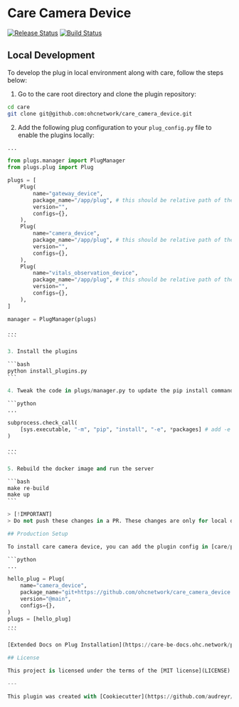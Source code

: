 # Care Camera Device

[![Release Status](https://img.shields.io/pypi/v/care_hello.svg)](https://pypi.python.org/pypi/care_hello)
[![Build Status](https://github.com/ohcnetwork/care_hello/actions/workflows/build.yaml/badge.svg)](https://github.com/ohcnetwork/care_hello/actions/workflows/build.yaml)

## Local Development

To develop the plug in local environment along with care, follow the steps below:

1. Go to the care root directory and clone the plugin repository:

```bash
cd care
git clone git@github.com:ohcnetwork/care_camera_device.git
```

2. Add the following plug configuration to your `plug_config.py` file to enable the plugins locally:

````python
...

from plugs.manager import PlugManager
from plugs.plug import Plug

plugs = [
    Plug(
        name="gateway_device",
        package_name="/app/plug", # this should be relative path of the plug
        version="",
        configs={},
    ),
    Plug(
        name="camera_device",
        package_name="/app/plug", # this should be relative path of the plug
        version="",
        configs={},
    ),
    Plug(
        name="vitals_observation_device",
        package_name="/app/plug", # this should be relative path of the plug
        version="",
        configs={},
    ),
]

manager = PlugManager(plugs)

...
```

3. Install the plugins

```bash
python install_plugins.py
```

4. Tweak the code in plugs/manager.py to update the pip install command with the -e flag for editable installation

```python
...

subprocess.check_call(
    [sys.executable, "-m", "pip", "install", "-e", *packages] # add -e flag to install in editable mode
)

...
```

5. Rebuild the docker image and run the server

```bash
make re-build
make up
```

> [!IMPORTANT]
> Do not push these changes in a PR. These changes are only for local development.

## Production Setup

To install care camera device, you can add the plugin config in [care/plug_config.py](https://github.com/ohcnetwork/care/blob/develop/plug_config.py) as follows:

```python
...

hello_plug = Plug(
    name="camera_device",
    package_name="git+https://github.com/ohcnetwork/care_camera_device.git",
    version="@main",
    configs={},
)
plugs = [hello_plug]
...
```

[Extended Docs on Plug Installation](https://care-be-docs.ohc.network/pluggable-apps/configuration.html)

## License

This project is licensed under the terms of the [MIT license](LICENSE).

---

This plugin was created with [Cookiecutter](https://github.com/audreyr/cookiecutter) using the [ohcnetwork/care-plugin-cookiecutter](https://github.com/ohcnetwork/care-plugin-cookiecutter).
````

